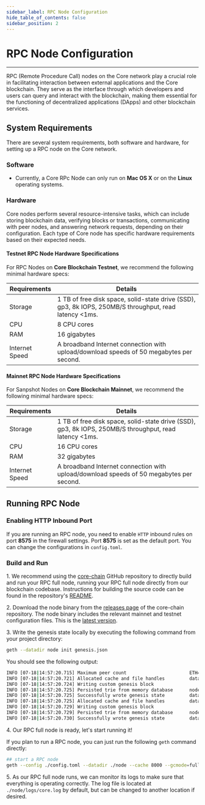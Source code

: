 ```yaml
---
sidebar_label: RPC Node Configuration
hide_table_of_contents: false
sidebar_position: 2
---
```


# RPC Node Configuration

---

RPC (Remote Procedure Call) nodes on the Core network play a crucial role in facilitating interaction between external applications and the Core blockchain. They serve as the interface through which developers and users can query and interact with the blockchain, making them essential for the functioning of decentralized applications (DApps) and other blockchain services.

## System Requirements

There are several system requirements, both software and hardware, for setting up a RPC node on the Core network.

### Software

- Currently, a Core RPc Node can only run on **Mac OS X** or on the **Linux** operating systems.

### Hardware

Core nodes perform several resource-intensive tasks, which can include storing blockchain data, verifying blocks or transactions, communicating with peer nodes, and answering network requests, depending on their configuration. Each type of Core node has specific hardware requirements based on their expected needs.

#### Testnet RPC Node Hardware Specifications

For RPC Nodes on **Core Blockchain Testnet**, we recommend the following minimal hardware specs:

| Requirements   | Details                                                                                                                                     |
| -------------- | ------------------------------------------------------------------------------------------------------------------------------------------- |
| Storage        | 1 TB of free disk space, solid-state drive (SSD), gp3, 8k IOPS, 250MB/S throughput, read latency \<1ms. |
| CPU            | 8 CPU cores                                                                                                                                 |
| RAM            | 16 gigabytes                                                                                                                                |
| Internet Speed | A broadband Internet connection with upload/download speeds of 50 megabytes per second.                                     |

#### Mainnet RPC Node Hardware Specifications

For Sanpshot Nodes on **Core Blockchain Mainnet**, we recommend the following minimal hardware specs:

| Requirements   | Details                                                                                                                                     |
| -------------- | ------------------------------------------------------------------------------------------------------------------------------------------- |
| Storage        | 1 TB of free disk space, solid-state drive (SSD), gp3, 8k IOPS, 250MB/S throughput, read latency \<1ms. |
| CPU            | 16 CPU cores                                                                                                                                |
| RAM            | 32 gigabytes                                                                                                                                |
| Internet Speed | A broadband Internet connection with upload/download speeds of 50 megabytes per second.                                     |

## Running RPC Node

### Enabling HTTP Inbound Port

If you are running an RPC node, you need to enable `HTTP` inbound rules on port **8575** in the firewall settings. Port **8575** is set as the default port. You can change the configurations in `config.toml`.

### Build and Run

1\. We recommend using the [core-chain](https://github.com/coredao-org/core-chain) GitHub repository to directly build and run your RPC full node, running your RPC full node directly from our blockchain codebase. Instructions for building the source code can be found in the repository's [README](https://github.com/coredao-org/core-chain#building-the-source).

2\. Download the node binary from the [releases page](https://github.com/coredao-org/core-chain/releases) of the core-chain repository. The node binary includes the relevant mainnet and testnet configuration files. This is the [latest version](https://github.com/coredao-org/core-chain/releases/latest).

3\. Write the genesis state locally by executing the following command from your project directory:

```bash
geth --datadir node init genesis.json
```

You should see the following output:

```bash
INFO [07-18|14:57:20.715] Maximum peer count                       ETH=25 LES=0 total=25
INFO [07-18|14:57:20.721] Allocated cache and file handles         database=/Users/jackcrypto/go/core-chain/node/geth/chaindata cache=16 handles=16
INFO [07-18|14:57:20.724] Writing custom genesis block 
INFO [07-18|14:57:20.725] Persisted trie from memory database      nodes=25 size=87.18kB time=226.129µs gcnodes=0 gcsize=0.00B gctime=0s livenodes=1 livesize=0.00B
INFO [07-18|14:57:20.725] Successfully wrote genesis state         database=chaindata                             hash=d90508…5c034a
INFO [07-18|14:57:20.725] Allocated cache and file handles         database=/Users/jackcrypto/go/core-chain/node/geth/lightchaindata cache=16 handles=16
INFO [07-18|14:57:20.729] Writing custom genesis block 
INFO [07-18|14:57:20.729] Persisted trie from memory database      nodes=25 size=87.18kB time=178.332µs gcnodes=0 gcsize=0.00B gctime=0s livenodes=1 livesize=0.00B
INFO [07-18|14:57:20.730] Successfully wrote genesis state         database=lightchaindata                             hash=d90508…5c034a
```

4\. Our RPC full node is ready, let's start running it!

If you plan to run a RPC node, you can just run the following `geth` command directly:

```bash
## start a RPC node
geth --config ./config.toml --datadir ./node --cache 8000 --gcmode=full --rpc.allow-unprotected-txs
```

5\. As our RPC full node runs, we can monitor its logs to make sure that everything is operating correctly. The log file is located at `./node/logs/core.log` by default, but can be changed to another location if desired.
